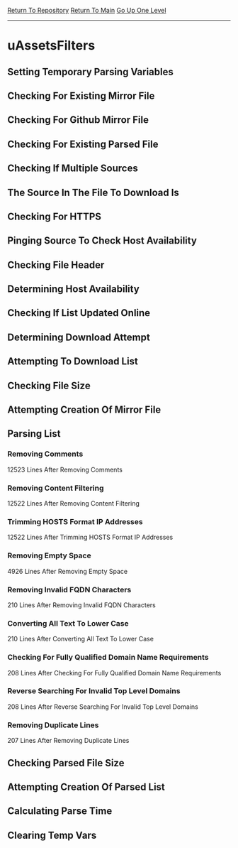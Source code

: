 [Return To Repository](https://github.com/deathbybandaid/piholeparser/)
[Return To Main](https://github.com/deathbybandaid/piholeparser/blob/master/RecentRunLogs/Mainlog.md)
[Go Up One Level](https://github.com/deathbybandaid/piholeparser/blob/master/RecentRunLogs/TopLevelScripts/30-Processing-External-Blacklists.md)
____________________________________
# uAssetsFilters
## Setting Temporary Parsing Variables
## Checking For Existing Mirror File
## Checking For Github Mirror File
## Checking For Existing Parsed File
## Checking If Multiple Sources
## The Source In The File To Download Is
## Checking For HTTPS
## Pinging Source To Check Host Availability
## Checking File Header
## Determining Host Availability
## Checking If List Updated Online
## Determining Download Attempt
## Attempting To Download List
## Checking File Size
## Attempting Creation Of Mirror File
## Parsing List
### Removing Comments
12523 Lines After Removing Comments
### Removing Content Filtering
12522 Lines After Removing Content Filtering
### Trimming HOSTS Format IP Addresses
12522 Lines After Trimming HOSTS Format IP Addresses
### Removing Empty Space
4926 Lines After Removing Empty Space
### Removing Invalid FQDN Characters
210 Lines After Removing Invalid FQDN Characters
### Converting All Text To Lower Case
210 Lines After Converting All Text To Lower Case
### Checking For Fully Qualified Domain Name Requirements
208 Lines After Checking For Fully Qualified Domain Name Requirements
### Reverse Searching For Invalid Top Level Domains
208 Lines After Reverse Searching For Invalid Top Level Domains
### Removing Duplicate Lines
207 Lines After Removing Duplicate Lines
## Checking Parsed File Size
## Attempting Creation Of Parsed List
## Calculating Parse Time
## Clearing Temp Vars
